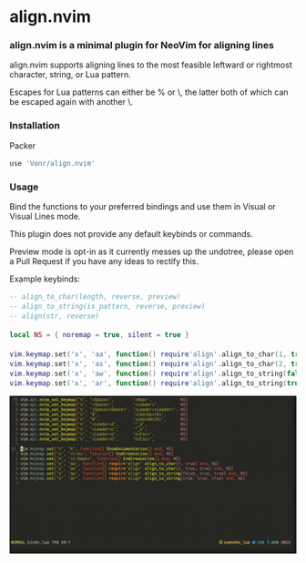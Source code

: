 # align.nvim

### align.nvim is a minimal plugin for NeoVim for aligning lines

align.nvim supports aligning lines to the most feasible leftward or rightmost character, string, or Lua pattern.

Escapes for Lua patterns can either be % or \\, the latter both of which can be escaped again with another \\.

### Installation

Packer
```lua
use 'Vonr/align.nvim'
```

### Usage

Bind the functions to your preferred bindings and use them in Visual or Visual Lines mode.

This plugin does not provide any default keybinds or commands.

Preview mode is opt-in as it currently messes up the undotree, please open a Pull Request if you have any ideas to rectify this.

Example keybinds:

```lua
-- align_to_char(length, reverse, preview)
-- align_to_string(is_pattern, reverse, preview)
-- align(str, reverse)

local NS = { noremap = true, silent = true }

vim.keymap.set('x', 'aa', function() require'align'.align_to_char(1, true)             end, NS) -- Aligns to 1 character, looking left
vim.keymap.set('x', 'as', function() require'align'.align_to_char(2, true, true)       end, NS) -- Aligns to 2 characters, looking left and with previews
vim.keymap.set('x', 'aw', function() require'align'.align_to_string(false, true, true) end, NS) -- Aligns to a string, looking left and with previews
vim.keymap.set('x', 'ar', function() require'align'.align_to_string(true, true, true)  end, NS) -- Aligns to a Lua pattern, looking left and with previews
```

![Usage Gif](align.gif)
